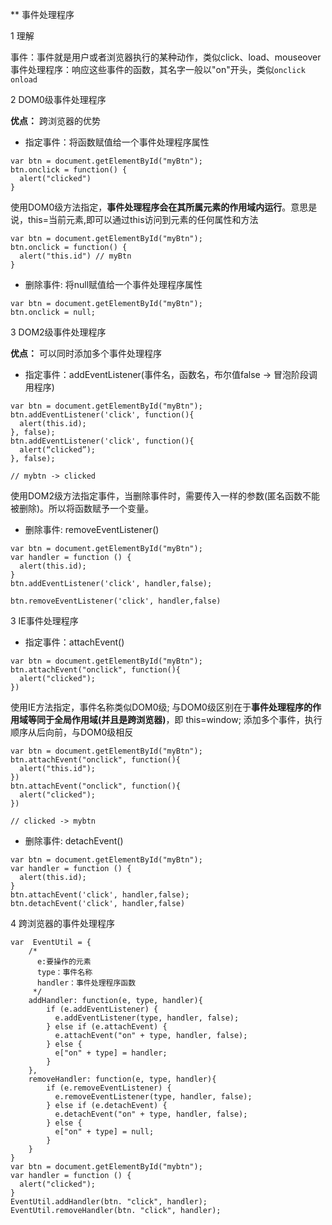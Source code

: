 ** 事件处理程序

1 理解

事件：事件就是用户或者浏览器执行的某种动作，类似click、load、mouseover
事件处理程序：响应这些事件的函数，其名字一般以"on"开头，类似`onclick` `onload`

2 DOM0级事件处理程序

**优点：** 跨浏览器的优势

* 指定事件：将函数赋值给一个事件处理程序属性
```
var btn = document.getElementById("myBtn");
btn.onclick = function() {
  alert("clicked")
}
```

使用DOM0级方法指定，**事件处理程序会在其所属元素的作用域内运行**。意思是说，this=当前元素,即可以通过this访问到元素的任何属性和方法

```
var btn = document.getElementById("myBtn");
btn.onclick = function() {
  alert("this.id") // myBtn
}

```

* 删除事件: 将null赋值给一个事件处理程序属性
```
var btn = document.getElementById("myBtn");
btn.onclick = null;
```

3 DOM2级事件处理程序

**优点：** 可以同时添加多个事件处理程序

* 指定事件：addEventListener(事件名，函数名，布尔值false -> 冒泡阶段调用程序)

```
var btn = document.getElementById("myBtn");
btn.addEventListener('click', function(){
  alert(this.id);
}, false);
btn.addEventListener('click', function(){
  alert(“clicked”);
}, false);

// mybtn -> clicked
```

使用DOM2级方法指定事件，当删除事件时，需要传入一样的参数(匿名函数不能被删除)。所以将函数赋予一个变量。


* 删除事件: removeEventListener()

```
var btn = document.getElementById("myBtn");
var handler = function () {
  alert(this.id);
}
btn.addEventListener('click', handler,false);

btn.removeEventListener('click', handler,false)
```

3 IE事件处理程序

* 指定事件：attachEvent()
```
var btn = document.getElementById("myBtn");
btn.attachEvent("onclick", function(){
  alert("clicked");
})
```

使用IE方法指定，事件名称类似DOM0级;
与DOM0级区别在于**事件处理程序的作用域等同于全局作用域(并且是跨浏览器)**，即 this=window;
添加多个事件，执行顺序从后向前，与DOM0级相反

```
var btn = document.getElementById("myBtn");
btn.attachEvent("onclick", function(){
  alert("this.id");
})
btn.attachEvent("onclick", function(){
  alert("clicked");
})

// clicked -> mybtn
```

* 删除事件: detachEvent()
```
var btn = document.getElementById("myBtn");
var handler = function () {
  alert(this.id);
}
btn.attachEvent('click', handler,false);
btn.detachEvent('click', handler,false)
```

4 跨浏览器的事件处理程序

```
var  EventUtil = {
    /*
      e:要操作的元素
      type：事件名称
      handler：事件处理程序函数
     */
    addHandler: function(e, type, handler){
        if (e.addEventListener) {
          e.addEventListener(type, handler, false);
        } else if (e.attachEvent) {
          e.attachEvent("on" + type, handler, false);
        } else {
          e["on" + type] = handler;
        }
    },
    removeHandler: function(e, type, handler){
        if (e.removeEventListener) {
          e.removeEventListener(type, handler, false);
        } else if (e.detachEvent) {
          e.detachEvent("on" + type, handler, false);
        } else {
          e["on" + type] = null;
        }
    }
}
var btn = document.getElementById("mybtn");
var handler = function () {
  alert("clicked");
}
EventUtil.addHandler(btn. "click", handler);
EventUtil.removeHandler(btn. "click", handler);
```







